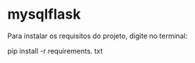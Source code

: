 # mysqlflask

Para instalar os requisitos do projeto, digite no terminal:

pip install -r requirements. txt